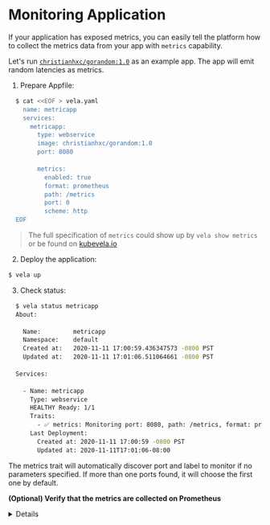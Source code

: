 # Monitoring Application

If your application has exposed metrics, you can easily tell the platform how to collect the metrics data from your app with `metrics` capability.

Let's run [`christianhxc/gorandom:1.0`](https://github.com/christianhxc/prometheus-tutorial) as an example app.
The app will emit random latencies as metrics.


1. Prepare Appfile:

  ```bash
    $ cat <<EOF > vela.yaml
      name: metricapp
      services:
        metricapp:
          type: webservice
          image: christianhxc/gorandom:1.0
          port: 8080

          metrics:
            enabled: true
            format: prometheus
            path: /metrics
            port: 0
            scheme: http
    EOF
  ```

> The full specification of `metrics` could show up by `vela show metrics` or be found on [kubevela.io](references/traits/metrics.md)

2. Deploy the application:

  ```bash
  $ vela up
  ```

3. Check status:

  ```bash
    $ vela status metricapp
    About:

      Name:      	metricapp
      Namespace: 	default
      Created at:	2020-11-11 17:00:59.436347573 -0800 PST
      Updated at:	2020-11-11 17:01:06.511064661 -0800 PST

    Services:

      - Name: metricapp
        Type: webservice
        HEALTHY Ready: 1/1
        Traits:
          - ✅ metrics: Monitoring port: 8080, path: /metrics, format: prometheus, schema: http.
        Last Deployment:
          Created at: 2020-11-11 17:00:59 -0800 PST
          Updated at: 2020-11-11T17:01:06-08:00
  ```

The metrics trait will automatically discover port and label to monitor if no parameters specified.
If more than one ports found, it will choose the first one by default.


**(Optional) Verify that the metrics are collected on Prometheus**

<details>

Expose the port of Prometheus dashboard:
  
```bash
kubectl --namespace monitoring port-forward `kubectl -n monitoring get pods -l prometheus=oam -o name` 9090
```

Then access the Prometheus dashboard via http://localhost:9090/targets

![Prometheus Dashboard](../../resources/metrics.jpg)

</details>
